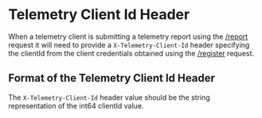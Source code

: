 # Telemetry Client Id Header
When a telemetry client is submitting a telemetry report using
the [/report](../requests/report.md) request it will need to provide a
`X-Telemetry-Client-Id` header specifying the clientId from the client
credentials obtained using the [/register](../requests/register.md) request.

## Format of the Telemetry Client Id Header
The `X-Telemetry-Client-Id` header value should be the string
representation of the int64 clientId value.